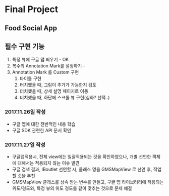 # Final Project
## Food Social App
## 필수 구현 기능
1. 특정 뷰에 구글 맵 띄우기 - OK
2. 복수의 Annotation Mark를 설정하기 -
3. Annotation Mark 를 Custom 구현
	1) 타이틀 구현 
	2) 터치했을 때, 그림이 추가가 가능한지 검토
	3) 터치했을 때, 상세 설명 페이지로 이동
	4) 터치했을 때, 하단에 스크롤 뷰 구현(심화? 선택..)

### 2017.11.26일 작성
* 구글 맵에 대한 전반적인 내용 학습
* 구글 SDK 관련한 API 문서 확인


### 2017.11.27일 작성
* 구글맵적용시, 전체 view에는 일괄적용되는 것을 확인하였으나, 개별 선언한 객체에 대해서는 적용되지 않는 이슈 발견
* 구글 검색 결과, IBoutlet 선언할 시, 클래스 명을 GMSMapView 로 선언 후, 작업할 것을 추천
* GMSMapView 클래스를 상속 받는 변수를 만들고, 구글 맵 라이브러리에 적용되는 위도/경도와, 특정 뷰의 위도 경도를 같이 맞추는 것으로 문제 해결
